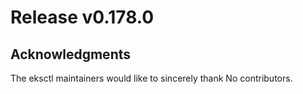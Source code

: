 # Release v0.178.0



## Acknowledgments

The eksctl maintainers would like to sincerely thank No contributors.

